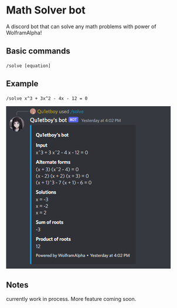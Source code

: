 # Math Solver bot
A discord bot that can solve any math problems with power of WolframAlpha!

## Basic commands
`/solve [equation]` 

## Example
`/solve x^3 + 3x^2 - 4x - 12 = 0`

![](/images/example-1.png)

## Notes
currently work in process. More feature coming soon.